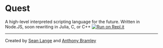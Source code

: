 # Quest
A high-level interpreted scripting language for the future. Written in Node.JS, soon rewriting in Julia, C, or C++
[![Run on Repl.it](https://repl.it/badge/github/QuestLang/Quest)](https://repl.it/@QuestLang/Quest)
***
Created by [Sean Lange](https://spicedspices.repl.co) and [Anthony Bramley](https://bramley.repl.co) 
